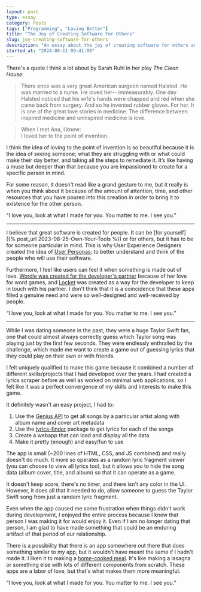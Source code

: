 ```yaml
---
layout: post
type: essay
category: Posts
tags: ["Programming", "Loving Better"]
title: "The Joy of Creating Software For Others"
slug: joy-creating-software-for-others
description: "An essay about the joy of creating software for others and the love that it takes to make great software."
started_at: "2024-08-11 09:41:00"
---
```


There's a quote I think a lot about by Sarah Ruhl in her play *The Clean House*:
> There once was a very great American surgeon named Halsted. He was married to a nurse. He loved her-- immeasurably. One day Halsted noticed that his wife's hands were chapped and red when she came back from surgery. And so he invented rubber gloves. For her. It is one of the great love stories in medicine. The difference between inspired medicine and uninspired medicine is love.

> When I met Ana, I knew:  
I loved her to the point of invention.

I think the idea of loving to the point of invention is so beautiful because it is the idea of seeing someone; what they are struggling with or what could make their day better, and taking all the steps to remediate it. It’s like having a muse but deeper than that because you are impassioned to create for a specific person in mind.

For some reason, it doesn't read like a grand gesture to me, but it really is when you think about it because of the amount of attention, time, and other resources that you have poured into this creation in order to bring it to existence for the other person.

"I love you, look at what I made for you. You matter to me. I see you."

--- 

I believe that great software is created for people. It can be [for yourself]({% post_url 2023-08-25-Own-Your-Tools %}) or for others, but it has to be for someone particular in mind. This is why User Experience Designers created the idea of [User Personas](https://www.interaction-design.org/literature/article/personas-why-and-how-you-should-use-them); to better understand and think of the people who will use their software.

Furthermore, I feel like users can feel it when something is made out of love. [Wordle was created for the developer's partner](https://www.nytimes.com/2022/01/03/technology/wordle-word-game-creator.html) because of her love for word games, and [Locket](https://www.fastcompany.com/90818702/how-locket-a-widget-built-by-a-guy-as-a-gift-to-his-girlfriend-became-an-apple-app-store-award-winner) was created as a way for the developer to keep in touch with his partner. I don't think that it is a coincidence that these apps filled a genuine need and were so well-designed and well-received by people. 

“I love you, look at what I made for you. You matter to me. I see you.”

---

While I was dating someone in the past, they were a huge Taylor Swift fan, one that could almost always correctly guess which Taylor song was playing just by the first few seconds. They were endlessly enthralled by the challenge, which made me want to create a game out of guessing lyrics that they could play on their own or with friends.

I felt uniquely qualified to make this game because it combined a number of different skills/projects that I had developed over the years. I had created a lyrics scraper before as well as worked on minimal web applications, so I felt like it was a perfect convergence of my skills and interests to make this game.

It definitely wasn't an easy project, I had to:
1. Use the [Genius API](https://docs.genius.com/) to get all songs by a particular artist along with album name and cover art metadata 
2. Use the [lyrics-finder](https://www.npmjs.com/package/lyrics-finder) package to get lyrics for each of the songs
3. Create a webapp that can load and display all the data
4. Make it pretty (enough) and easy/fun to use

The app is small (~200 lines of HTML, CSS, and JS combined) and really doesn't do much. It more so operates as a random lyric fragment viewer (you can choose to view all lyrics too), but it allows you to hide the song data (album cover, title, and album) so that it can operate as a game. 

It doesn't keep score, there's no timer, and there isn't any color in the UI. However, it does all that it needed to do, allow someone to guess the Taylor Swift song from just a random lyric fragment.

Even when the app caused me some frustration when things didn't work during development, I enjoyed the entire process because I knew that person I was making it for would enjoy it. Even if I am no longer dating that person, I am glad to have made something that could be an enduring artifact of that period of our relationship.

There is a possibility that there is an app somewhere out there that does something similar to my app, but it wouldn't have meant the same if I hadn't made it. I liken it to making a [home-cooked meal](https://www.robinsloan.com/notes/home-cooked-app/). It's like making a lasagna or something else with lots of different components from scratch. These apps are a labor of love, but that's what makes them more meaningful.

“I love you, look at what I made for you. You matter to me. I see you.”